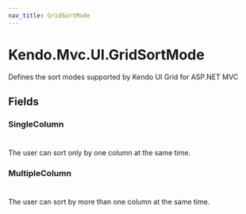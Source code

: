 ```yaml
---
nav_title: GridSortMode
---
```


# Kendo.Mvc.UI.GridSortMode
Defines the sort modes supported by Kendo UI Grid for ASP.NET MVC


## Fields


### SingleColumn
#
The user can sort only by one column at the same time.

### MultipleColumn
#
The user can sort by more than one column at the same time.




